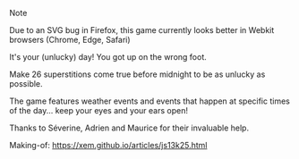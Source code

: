 > [!NOTE]
> Due to an SVG bug in Firefox, this game currently looks better in Webkit browsers (Chrome, Edge, Safari)

It's your (unlucky) day! You got up on the wrong foot.

Make 26 superstitions come true before midnight to be as unlucky as possible.

The game features weather events and events that happen at specific times of the day... keep your eyes and your ears open!

Thanks to Séverine, Adrien and Maurice for their invaluable help.

Making-of: https://xem.github.io/articles/js13k25.html